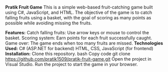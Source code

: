 **Pratik Fruit Game**
This is a simple web-based fruit-catching game built using C#, JavaScript, and HTML. The objective of the game is to catch falling fruits using a basket, with the goal of scoring as many points as possible while avoiding missing the fruits.

**Features:**
Catch falling fruits: Use arrow keys or mouse to control the basket.
Scoring system: Earn points for each fruit successfully caught.
Game over: The game ends when too many fruits are missed.
**Technologies Used:**
C# (ASP.NET for backend)
HTML, CSS, JavaScript (for frontend)
**Installation:**
Clone this repository.
bash
Copy code
git clone https://github.com/pratik1509/pratik-fruit-game.git
Open the project in Visual Studio.
Run the project to start the game in your browser.
